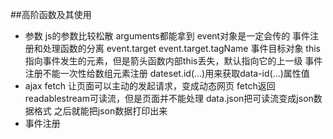 ##高阶函数及其使用
* 参数 js的参数比较松散 arguments都能拿到
    event对象是一定会传的 事件注册和处理函数的分离
    event.target event.target.tagName 事件目标对象
    this指向事件发生的元素，但是箭头函数内部this丢失，默认指向它的上一级
    事件注册不能一次性给数组元素注册
    dateset.id(...)用来获取data-id(...)属性值
* ajax fetch 让页面可以主动的发起请求，变成动态网页
    fetch返回readablestream可读流，但是页面并不能处理<!-- fetch('/data.json') -->
    data.json把可读流变成json数据格式<!-- fetch('/data.json').then(data =>data.json()) -->
    之后就能把json数据打印出来
* 事件注册
    